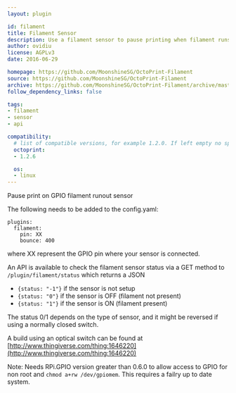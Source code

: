 ```yaml
---
layout: plugin

id: filament
title: Filament Sensor
description: Use a filament sensor to pause printing when filament runs out.
author: ovidiu
license: AGPLv3
date: 2016-06-29

homepage: https://github.com/MoonshineSG/OctoPrint-Filament
source: https://github.com/MoonshineSG/OctoPrint-Filament
archive: https://github.com/MoonshineSG/OctoPrint-Filament/archive/master.zip
follow_dependency_links: false

tags:
- filament
- sensor
- api

compatibility:
  # list of compatible versions, for example 1.2.0. If left empty no specific version requirement will be assumed
  octoprint:
  - 1.2.6

  os:
  - linux
---
```

Pause print on GPIO filament runout sensor

The following needs to be added to the config.yaml:

```
plugins:
  filament:
    pin: XX
    bounce: 400
```
where XX represent the GPIO pin where your sensor is connected.

An API is available to check the filament sensor status via a GET method to `/plugin/filament/status` which returns a JSON

- `{status: "-1"}` if the sensor is not setup
- `{status: "0"}` if the sensor is OFF (filament not present)
- `{status: "1"}` if the sensor is ON (filament present)

The status 0/1 depends on the type of sensor, and it might be reversed if using a normally closed switch.

A build using an optical switch can be found at [http://www.thingiverse.com/thing:1646220](http://www.thingiverse.com/thing:1646220)

Note: Needs RPi.GPIO version greater than 0.6.0 to allow access to GPIO for non root and `chmod a+rw /dev/gpiomem`.
This requires a failry up to date system.
